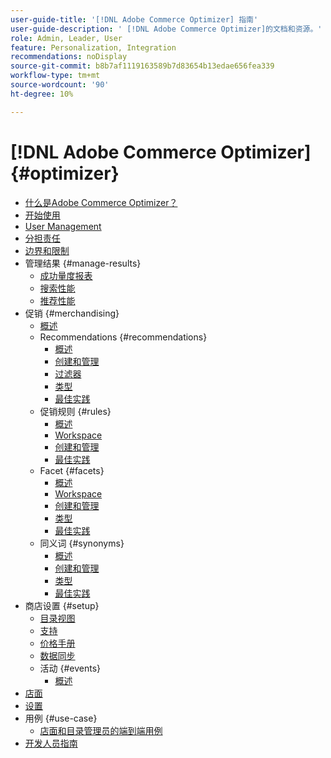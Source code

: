 ```yaml
---
user-guide-title: '[!DNL Adobe Commerce Optimizer] 指南'
user-guide-description: ' [!DNL Adobe Commerce Optimizer]的文档和资源。'
role: Admin, Leader, User
feature: Personalization, Integration
recommendations: noDisplay
source-git-commit: b8b7af1119163589b7d83654b13edae656fea339
workflow-type: tm+mt
source-wordcount: '90'
ht-degree: 10%

---
```


# [!DNL Adobe Commerce Optimizer] {#optimizer}

- [什么是Adobe Commerce Optimizer？](overview.md)
- [开始使用](get-started.md)
- [User Management](user-management.md)
- [分担责任](shared-responsibility.md)
- [边界和限制](boundaries-limits.md)
- 管理结果 {#manage-results}
   - [成功量度报表](./manage-results/success-metrics.md)
   - [搜索性能](./manage-results/search-performance.md)
   - [推荐性能](./manage-results/recommendation-performance.md)
- 促销 {#merchandising}
   - [概述](./merchandising/overview.md)
   - Recommendations {#recommendations}
      - [概述](./merchandising/recommendations/overview.md)
      - [创建和管理](./merchandising/recommendations/create.md)
      - [过滤器](./merchandising/recommendations/filters.md)
      - [类型](./merchandising/recommendations/types.md)
      - [最佳实践](./merchandising/recommendations/best-practice.md)
   - 促销规则 {#rules}
      - [概述](./merchandising/rules/overview.md)
      - [Workspace](./merchandising/rules/workspace.md)
      - [创建和管理](./merchandising/rules/add.md)
      - [最佳实践](./merchandising/rules/best-practice.md)
   - Facet {#facets}
      - [概述](./merchandising/facets/overview.md)
      - [Workspace](./merchandising/facets/workspace.md)
      - [创建和管理](./merchandising/facets/add.md)
      - [类型](./merchandising/facets/type.md)
      - [最佳实践](./merchandising/facets/best-practice.md)
   - 同义词 {#synonyms}
      - [概述](./merchandising/synonyms/overview.md)
      - [创建和管理](./merchandising/synonyms/add.md)
      - [类型](./merchandising/synonyms/type.md)
      - [最佳实践](./merchandising/synonyms/best-practice.md)
- 商店设置 {#setup}
   - [目录视图](./setup/catalog-view.md)
   - [支持](./setup/policies.md)
   - [价格手册](./setup/pricebooks.md)
   - [数据同步](./setup/data-sync.md)
   - 活动 {#events}
      - [概述](./setup/events/overview.md)
- [店面](storefront.md)
- [设置](settings.md)
- 用例 {#use-case}
   - [店面和目录管理员的端到端用例](./use-case/admin-use-case.md)
- [开发人员指南](https://developer.adobe.com/commerce/services/optimizer/)
